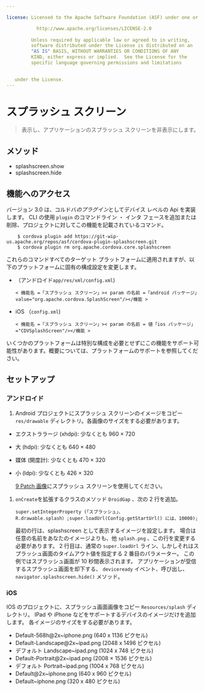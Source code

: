 ```yaml
---

license: Licensed to the Apache Software Foundation (ASF) under one or more contributor license agreements. See the NOTICE file distributed with this work for additional information regarding copyright ownership. The ASF licenses this file to you under the Apache License, Version 2.0 (the "License"); you may not use this file except in compliance with the License. You may obtain a copy of the License at

           http://www.apache.org/licenses/LICENSE-2.0
    
         Unless required by applicable law or agreed to in writing,
         software distributed under the License is distributed on an
         "AS IS" BASIS, WITHOUT WARRANTIES OR CONDITIONS OF ANY
         KIND, either express or implied.  See the License for the
         specific language governing permissions and limitations
    

   under the License.
---
```


# スプラッシュ スクリーン

> 表示し、アプリケーションのスプラッシュ スクリーンを非表示にします。

## メソッド

*   splashscreen.show
*   splashscreen.hide

## 機能へのアクセス

バージョン 3.0 は、コルドバ*のプラグイン*としてデバイス レベルの Api を実装します。 CLI の使用 `plugin` のコマンドライン ・ インタ フェースを追加または削除、プロジェクトに対してこの機能を記載されているコマンド。

        $ cordova plugin add https://git-wip-us.apache.org/repos/asf/cordova-plugin-splashscreen.git
        $ cordova plugin rm org.apache.cordova.core.splashscreen
    

これらのコマンドすべてのターゲット プラットフォームに適用されますが、以下のプラットフォームに固有の構成設定を変更します。

*   （アンドロイド`app/res/xml/config.xml`)
    
        < 機能名 =「スプラッシュ スクリーン」>< param の名前 =「android パッケージ」value="org.apache.cordova.SplashScreen"/></機能 >
        

*   iOS （`config.xml`)
    
        < 機能名 =「スプラッシュ スクリーン」>< param の名前 = 値「ios パッケージ」="CDVSplashScreen"/></機能 >
        

いくつかのプラットフォームは特別な構成を必要とせずにこの機能をサポート可能性があります。概要については、プラットフォームのサポートを参照してください。

## セットアップ

### アンドロイド

1.  Android プロジェクトにスプラッシュ スクリーンのイメージをコピー `res/drawable` ディレクトリ。各画像のサイズをする必要があります。

*   エクストララージ (xhdpi): 少なくとも 960 × 720
*   大 (hdpi): 少なくとも 640 × 480
*   媒体 (開度計): 少なくとも 470 × 320
*   小 (ldpi): 少なくとも 426 × 320
    
    [9 Patch 画像][1]にスプラッシュ スクリーンを使用してください。

 [1]: https://developer.android.com/tools/help/draw9patch.html

1.  `onCreate`を拡張するクラスのメソッド `DroidGap` 、次の 2 行を追加。
    
        super.setIntegerProperty (「スプラッシュ」、R.drawable.splash）;super.loadUrl(Config.getStartUrl() には、10000);
        
    
    最初の行は、splashscreen として表示するイメージを設定します。 場合は任意の名前をあなたのイメージよりも、他 `splash.png` 、この行を変更する必要があります。 2 行目は、通常の `super.loadUrl` ライン、しかしそれはスプラッシュ画面のタイムアウト値を指定する 2 番目のパラメーター。 この例ではスプラッシュ画面が 10 秒間表示されます。 アプリケーションが受信するスプラッシュ画面を却下する、 `deviceready` イベント、呼び出し、 `navigator.splashscreen.hide()` メソッド。

### iOS

IOS のプロジェクトに、スプラッシュ画面画像をコピー `Resources/splash` ディレクトリ。 IPad や iPhone などをサポートするデバイスのイメージだけを追加します。 各イメージのサイズをする必要があります。

*   Default-568h@2x~iphone.png (640 x 1136 ピクセル)
*   Default-Landscape@2x~ipad.png (2048 x 1496 ピクセル)
*   デフォルト Landscape~ipad.png (1024 x 748 ピクセル)
*   Default-Portrait@2x~ipad.png (2008 × 1536 ピクセル)
*   デフォルト Portrait~ipad.png (1004 x 768 ピクセル)
*   Default@2x~iphone.png (640 x 960 ピクセル)
*   Default~iphone.png (320 x 480 ピクセル)